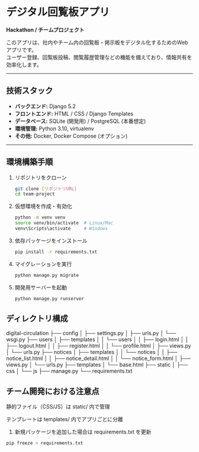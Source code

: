 # デジタル回覧板アプリ
**Hackathon / チームプロジェクト**  

このアプリは、社内やチーム内の回覧板・掲示板をデジタル化するためのWebアプリです。  
ユーザー登録、回覧板投稿、閲覧履歴管理などの機能を備えており、情報共有を効率化します。

---

## 技術スタック

- **バックエンド:** Django 5.2
- **フロントエンド:** HTML / CSS / Django Templates
- **データベース:** SQLite (開発用) / PostgreSQL (本番想定)
- **環境管理:** Python 3.10, virtualenv
- **その他:** Docker, Docker Compose (オプション)

---

## 環境構築手順

1. リポジトリをクローン
   ```bash
   git clone [リポジトリURL]
   cd team-project

2. 仮想環境を作成・有効化
   ```bash
   python -m venv venv
   source venv/bin/activate  # Linux/Mac
   venv\Scripts\activate     # Windows

3. 依存パッケージをインストール
   ```bash
   pip install -r requirements.txt

4. マイグレーションを実行
   ```bash
   python manage.py migrate

5. 開発用サーバーを起動
   ```bash
   python manage.py runserver


## ディレクトリ構成
digital-circulation
├── config
│ ├── settings.py
│ ├── urls.py
│ └── wsgi.py
├── users
│ ├── templates
│ │ └── users
│ │ ├── login.html
│ │ ├── logout.html
│ │ ├── register.html
│ │ └── profile.html
│ ├── views.py
│ └── urls.py
├── notices
│ ├── templates
│ │ └── notices
│ │ ├── notice_list.html
│ │ ├── notice_detail.html
│ │ └── notice_form.html
│ ├── views.py
│ └── urls.py
├── templates
│ └── base.html
├── static
│ ├── css
│ └── js
├── manage.py
└── requirements.txt

## チーム開発における注意点
静的ファイル（CSS/JS）は static/ 内で管理

テンプレートは templates/ 内でアプリごとに分離

1. 新規パッケージを追加した場合は requirements.txt を更新
```bash
pip freeze > requirements.txt



